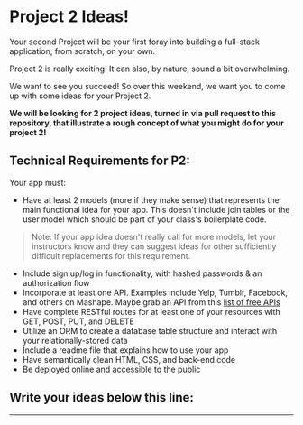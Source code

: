 # Project 2 Ideas!

Your second Project will be your first foray into building a full-stack application, from scratch, on your own.

Project 2 is really exciting! It can also, by nature, sound a bit overwhelming.

We want to see you succeed! So over this weekend, we want you to come up with some ideas for your Project 2. 

**We will be looking for 2 project ideas, turned in via pull request to this repository, that illustrate a rough concept of what you might do for your project 2!**

## Technical Requirements for P2:

Your app must:
- Have at least 2 models (more if they make sense) that represents the main functional idea for your app. This doesn't include join tables or the user model which should be part of your class's boilerplate code.

> Note: If your app idea doesn't really call for more models, let your instructors know and they can suggest ideas for other sufficiently difficult replacements for this requirement.

- Include sign up/log in functionality, with hashed passwords & an authorization flow
- Incorporate at least one API. Examples include Yelp, Tumblr, Facebook, and others on Mashape. Maybe grab an API from this [list of free APIs](https://github.com/public-apis/public-apis)
- Have complete RESTful routes for at least one of your resources with GET, POST, PUT, and DELETE
- Utilize an ORM to create a database table structure and interact with your relationally-stored data
- Include a readme file that explains how to use your app
- Have semantically clean HTML, CSS, and back-end code
- Be deployed online and accessible to the public



## Write your ideas below this line:
<hr>








